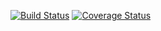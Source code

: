 [![Build Status](https://travis-ci.org/sdob/rosterra-server.svg?branch=master)](https://travis-ci.org/sdob/rosterra-server)
[![Coverage Status](https://coveralls.io/repos/sdob/rosterra-server/badge.svg?branch=master)](https://coveralls.io/r/sdob/rosterra-server?branch=master)
